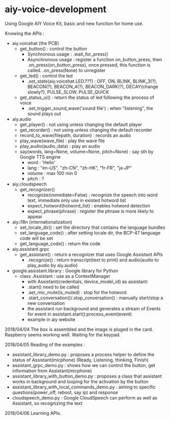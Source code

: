 # aiy-voice-development
Using Google AIY Voice Kit, basic and new function for home use.

Knowing the APIs : 
- aiy.voicehat (the PCB)
  * get_button() : control the button
    * Synchronous usage : .wait_for_press()
    * Asynchronous usage : register a function on_button_press, then .on_press(on_button_press), once pressed, this function is       called. .on_press(None) to unregister
  * get_led() : control the led
    * .set_state(aiy.voicehat.LED.???) : OFF, ON, BLINK, BLINK_3(?), BEACON(?), BEACON_4(?), BEACON_DARK(?), DECAY(change slowly?), PULSE_SLOW, PULSE_QUICK
  * get_status_ui() : return the status of led following the process of voice
    * .set_trigger_sound_wave('sound file') : when "listening", the sound plays out
- aiy.audio
  * get_player() : not using unless changing the default player
  * get_recorder() : not using unless changing the default recorder
  * record_to_wave(filepath, duration) : records an audio
  * play_wave(wave_file) : play the wave file
  * play_audio(audio_data) : play an audio
  * say(words, lang=None, volume=None, pitch=None) : say sth by Google TTS engine
    * word : 'Hello'
    * lang : "en-US", "zh-CN", "zh-HK", "fr-FR", "ja-JP"
    * volume : max 100 min 0
    * pitch : ?
- aiy.cloudspeech
  * get_recognizer()
    * recognize(immediate=False) : recognize the speech into word text, immediate only use in existed hotword list
    * expect_hotword(hotword_list) : enables hotword detection
    * expect_phrase(phrase) : register the phrase is more likely to appear
- aiy.i18n (internationalization)
  * set_locale_dir() : set the directory that contains the language bundles
  * set_language_code() : after setting locale dir, the BCP-47 language code will be set
  * get_language_code() : return the code
- aiy.assistant.grpc
  * get_assistant() : return a recognizer that uses Google Assistant APIs
    * .recognize() : return transcript(text to print) and audio(audio to play_audio by aiy.audio)
- google.assistant.library : Google library for Python
  * class .Assistant : use as a ContextManager
    * with Assistant(credentials, device_model_id) as assistant:
    * .start() need to be called
    * .set_mic_mute(is_muted) : stop for the hotword
    * .start_conversation()/.stop_conversation() : manually start/stop a new conversation
    * the assistant run background and generates a stream of Events
      for event in assistant.start():process_event(event)
    * example in aiy website
  

2018/04/04
The box is assembled and the image is pluged in the card. Raspberry seems working well. Waiting for the keypad.

2018/04/05
Reading of the examples : 
- assistant_library_demo.py : proposes a process helper to define the status of Assistant(micphone) (Ready, Listening, thinking, Finish)
- assistant_grpc_demo.py : shows how we can control the button, get information from Assistant(micphone)
- assistant_library_with_button_demo.py : proposes a class that assistant works in background and looping for the activation by the button
- assistant_library_with_local_commands_demo.py : aiming to specific questions(power_off, reboot, say ip) and response
- cloudspeech_demo.py : Google CloudSpeech can perform as well as Assistant, so recognizing the text

2018/04/06
Learning APIs.
